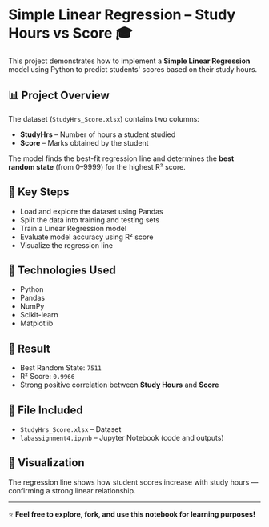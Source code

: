 # Simple Linear Regression – Study Hours vs Score 🎓

This project demonstrates how to implement a **Simple Linear Regression** model using Python to predict students' scores based on their study hours.

## 📊 Project Overview
The dataset (`StudyHrs_Score.xlsx`) contains two columns:
- **StudyHrs** – Number of hours a student studied
- **Score** – Marks obtained by the student

The model finds the best-fit regression line and determines the **best random state** (from 0–9999) for the highest R² score.

## 🧠 Key Steps
- Load and explore the dataset using Pandas  
- Split the data into training and testing sets  
- Train a Linear Regression model  
- Evaluate model accuracy using R² score  
- Visualize the regression line  

## 🧩 Technologies Used
- Python  
- Pandas  
- NumPy  
- Scikit-learn  
- Matplotlib  

## 🧮 Result
- Best Random State: `7511`  
- R² Score: `0.9966`  
- Strong positive correlation between **Study Hours** and **Score**

## 📂 File Included
- `StudyHrs_Score.xlsx` – Dataset  
- `labassignment4.ipynb` – Jupyter Notebook (code and outputs)

## 📸 Visualization
The regression line shows how student scores increase with study hours — confirming a strong linear relationship.

---

⭐ **Feel free to explore, fork, and use this notebook for learning purposes!**
